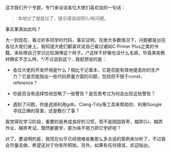 这次我们开个专题，专门来谈谈各位大佬们喜欢说的一句话：

> 本地过了就是过了，提示错误说明OJ有问题。

事实果真如此吗？

大一到现在，看过好多同学的代码，事实证明，在绝大多数情况下，问题都是出在各位大佬们身上。我知道大佬们都喜欢说自己看过诸如C Primer Plus之类的书籍，来标榜自己学识比较渊博这个样子。/\*这样干好像也没什么毛病，毕竟某些教材确实不怎么样。\*/不过说到这个...我挺想说的是：

+ 各位大佬的开发环境是什么？相比于记事本，它是否能有效地提高你的生产力？它是否能指出一些代码质量方面的问题，包括但不限于const、reference？

+ 你是否没有选择性地忽略了一些警告？是否思考过为何会出现这些警告？

+ 遇到了问题，你是选择利用gdb、Clang-Tidy等工具来帮助你、利用Google寻找正确的答案，还是敷衍了事？

我觉得在学习阶段，重要的是养成良好的习惯，而不是囫囵吞枣，糊弄OJ、糊弄作业、糊弄考试。既然都要学，那为啥不努力把它学好呢？

对了，要说明的是，我现在似乎已经很难收集那么多合适的案例来分析了，不过我会尽量去做，希望这对于你有所帮助。另外，如果有任何错误，欢迎指出。
